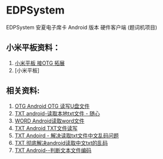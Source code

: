 # EDPSystem</br>
EDPSystem 安夏电子席卡 Android 版本 硬件客户端 (题词机项目) </br>

## 小米平板资料：</br>

1. [小米平板 接OTG 拓展](http://tieba.baidu.com/p/3664369635)</br>
2. [小米平板]


## 相关资料:</br>

1. [OTG		Android OTG 读写U盘文件](http://blog.csdn.net/csdn635406113/article/details/70146041)</br>
2. [TXT		android-读取本地txt文件 - 随心](http://blog.csdn.net/super_level/article/details/8530992)</br>
3. [WORD 	Android读取word文件](http://www.cnblogs.com/aisi-liu/p/5379218.html)</br>
4. [TXT 	Android TXT文件读写](http://blog.csdn.net/wirelessqa/article/details/7807762)</br>
5. [TXT 	Andoird - 解决读取txt文件中文乱码问题](http://blog.csdn.net/dengta_snowwhite/article/details/6418384)</br>
6. [TXT 	彻底解决android读取中文txt的乱码](http://www.cnblogs.com/tc310/p/4015233.html)</br>
7. [TXT 	Android--判断文本文件编码](http://blog.csdn.net/u012587637/article/details/40107557)</br>